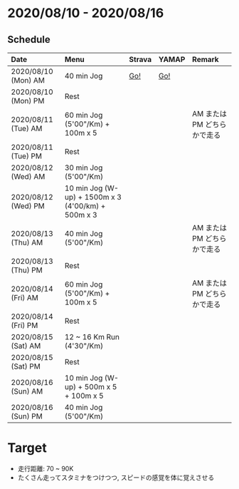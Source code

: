 # 2020/08/10 - 2020/08/16

## Schedule

| Date | Menu | Strava | YAMAP | Remark |
|:---|:---|:---|:---|:---|
| 2020/08/10 (Mon) AM | 40 min Jog | [Go!](https://www.strava.com/activities/3890188530) | [Go!](https://yamap.com/activities/7216449) | |
| 2020/08/10 (Mon) PM | Rest | | | |
| 2020/08/11 (Tue) AM | 60 min Jog (5'00"/Km) + 100m x 5 | | | AM または PM どちらかで走る |
| 2020/08/11 (Tue) PM | Rest | | | |
| 2020/08/12 (Wed) AM | 30 min Jog (5'00"/Km) | | | |
| 2020/08/12 (Wed) PM | 10 min Jog (W-up) + 1500m x 3 (4'00/km) + 500m x 3 | | | |
| 2020/08/13 (Thu) AM | 40 min Jog (5'00"/Km) | | | AM または PM どちらかで走る |
| 2020/08/13 (Thu) PM | Rest | | | |
| 2020/08/14 (Fri) AM | 60 min Jog (5'00"/Km) + 100m x 5 | | | AM または PM どちらかで走る |
| 2020/08/14 (Fri) PM | Rest | | | |
| 2020/08/15 (Sat) AM | 12 ~ 16 Km Run (4'30"/Km) | | | |
| 2020/08/15 (Sat) PM | Rest | | |
| 2020/08/16 (Sun) AM | 10 min Jog (W-up) + 500m x 5 + 100m x 5 | | | |
| 2020/08/16 (Sun) PM | 40 min Jog (5'00"/Km) | | | |

# Target

* 走行距離: 70 ~ 90K
* たくさん走ってスタミナをつけつつ, スピードの感覚を体に覚えさせる
